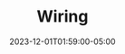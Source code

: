 ---
weight: 999
title: "Wiring"
description: ""
icon: "Bolt"
date: "2023-12-01T01:59:00-05:00"
lastmod: "2023-12-01T01:59:00-05:00"
draft: true
toc: true
---